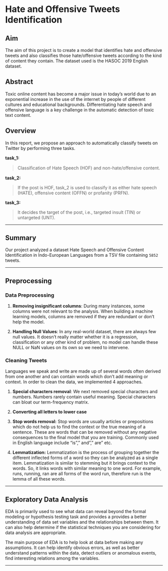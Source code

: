 # Hate and Offensive Tweets Identification

## Aim
The aim of this project is to create a model that identifies hate and offensive tweets and also classifies those hate/offensive tweets according to the kind of content they contain.
The dataset used is the HASOC 2019 English dataset.

## Abstract

Toxic online content has become a major issue in today’s world due to an exponential increase in the use of the internet by people of different cultures and educational backgrounds. Differentiating hate speech and offensive language is a key challenge in the automatic detection of toxic text content.

## Overview

In this report, we propose an approach to automatically classify tweets on Twitter by performing three tasks.

**task_1:**
> Classiﬁcation of Hate Speech (HOF) and non-hate/offensive content.

**task_2:**
> If the post is HOF, task_2 is used to classify it as either hate speech (HATE), offensive content (OFFN) or profanity (PRFN).

**task_3:**
> It decides the target of the post, i.e., targeted insult (TIN) or untargeted (UNT).

---

## Summary

Our project analyzed a dataset Hate Speech and Offensive Content Identification in Indo-European Languages from a TSV file containing ```5852``` tweets.

---

## Preprocessing

### Data Preprocessing

1. **Removing insignificant columns**: During many instances, some columns were not relevant to the analysis. When building a machine learning models, columns are removed if they are redundant or don’t help the model.

2. **Handling Null Values**: In any real-world dataset, there are always few null values. It doesn’t really matter whether it is a regression, classification or any other kind of problem, no model can handle these NULL or NaN values on its own so we need to intervene.

### Cleaning Tweets

Languages we speak and write are made up of several words often derived from one another and can contain words which don’t add meaning or context. In order to clean the data, we implemented 4 approaches.

1. **Special characters removal**: We next removed special characters and numbers. Numbers rarely contain useful meaning. Special characters can bloat our term-frequency matrix.

2. **Converting all letters to lower case**

3. **Stop words removal:** Stop words are usually articles or prepositions which do not help us to find the context or the true meaning of a sentence. These are words that can be removed without any negative consequences to the final model that you are training. Commonly used in English language include “is”,” and”,” are” etc.

4. **Lemmatization:** Lemmatization is the process of grouping together the different inflected forms of a word so they can be analyzed as a single item. Lemmatization is similar to stemming but it brings context to the words. So, it links words with similar meaning to one word. For example, runs, running, ran are all forms of the word run, therefore run is the lemma of all these words.

---

## Exploratory Data Analysis

EDA is primarily used to see what data can reveal beyond the formal modeling or hypothesis testing task and provides a provides a better understanding of data set variables and the relationships between them. It can also help determine if the statistical techniques you are considering for data analysis are appropriate.

The main purpose of EDA is to help look at data before making any assumptions. It can help identify obvious errors, as well as better understand patterns within the data, detect outliers or anomalous events, find interesting relations among the variables.

---
